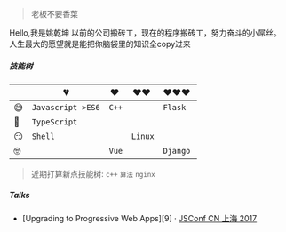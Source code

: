 > 老板不要香菜

Hello,我是姚乾坤 以前的公司搬砖工，现在的程序搬砖工，努力奋斗的小屌丝。<br>
人生最大的愿望就是能把你脑袋里的知识全copy过来

##### 技能树

|     | 💔️              | ❤️ ️                                          | ❤️❤️ ️                                          | ❤️❤️❤️ ️                                      |
| --- | --------------- | --------------------------------------------- | ----------------------------------------------- | --------------------------------------------- |
| 😅  | `Javascript >ES6`| `C++`                                        |                                                 | `Flask`                                       |
| 🧐  | `TypeScript`    |                                               |                                                  |                                              |
| 😏  | `Shell`          |                                               |   `Linux`                                       |                                               |
| 🤓  |                   | `Vue`                                        |                                                  | `Django`                                     |

> 近期打算新点技能树: `c++` `算法` `nginx`

##### Talks

- [Upgrading to Progressive Web Apps][9] · [JSConf CN 上海 2017](http://2017.jsconf.cn/)

[1]: //huangxuan.me/2015/07/09/js-module-7day/
[2]: //huangxuan.me/2015/12/28/css-sucks-2015/

